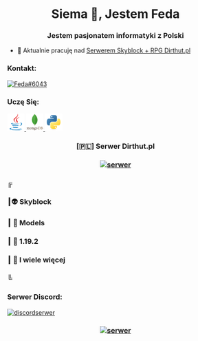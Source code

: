 <h1 align="center">Siema 👋, Jestem Feda </h1>
<h3 align="center">Jestem pasjonatem informatyki z Polski</h3>

- 🔭 Aktualnie pracuję nad [Serwerem Skyblock + RPG Dirthut.pl](https://dirthut.pl)

<h3 align="left">Kontakt:</h3>
<p align="left">
<a href="https://discord.gg/Feda#6043" target="blank"><img align="center" src="https://raw.githubusercontent.com/rahuldkjain/github-profile-readme-generator/master/src/images/icons/Social/discord.svg" alt="Feda#6043" height="30" width="40" /></a>
</p>

<h3 align="left">Uczę Się:</h3>
</a> <a href="https://developer.mozilla.org/en-US/docs/Web/JavaScript" target="_blank" rel="noreferrer"> <img src="https://raw.githubusercontent.com/devicons/devicon/master/icons/java/java-original.svg" alt="javascript" width="40" height="40"/> </a> <a href="https://www.mongodb.com/" target="_blank" rel="noreferrer"> <img src="https://raw.githubusercontent.com/devicons/devicon/master/icons/mongodb/mongodb-original-wordmark.svg" alt="mongodb" width="40" height="40"/> </a> <a href="https://www.python.org" target="_blank" rel="noreferrer"> <img src="https://raw.githubusercontent.com/devicons/devicon/master/icons/python/python-original.svg" alt="python" width="40" height="40"/> </a> </p>

<h3 align="center">[🇵🇱] Serwer Dirthut.pl</h3>

<h3 align="center"><a href="https://www.dirthut.pl"><img src="https://i.imgur.com/LrFefQ7.png" alt="serwer" width="400" height="400"/> </a>
<h3 align="left"> ╔                    
<h3 align="left">┃👽 Skyblock 
<h3 align="left">┃ 🙉 Models
<h3 align="left">┃ 🐜 1.19.2
<h3 align="left">┃ 🌵 I wiele więcej
<h3 align="left"> ╚   
<h3 align="left">Serwer Discord:</h3>
<p align="left">
<a href="https://discord.gg/FgtdySFA7X" target="blank"><img align="center" src="https://i.imgur.com/LrFefQ7.png" alt="discordserwer" height="30" width="40" /></a>
</p>

<h3 align="center"><a href="https://www.dirthut.pl"><img src="https://i.imgur.com/xllzztE.png" alt="serwer" width="718" height="135"/> </a>

